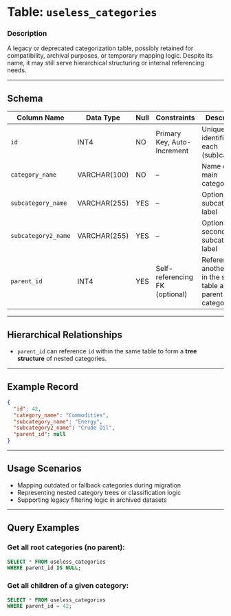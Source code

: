 # Table: `useless_categories`

### **Description**

A legacy or deprecated categorization table, possibly retained for compatibility, archival purposes, or temporary mapping logic. Despite its name, it may still serve hierarchical structuring or internal referencing needs.

---

## Schema

| Column Name         | Data Type    | Null | Constraints                    | Description                                                 |
| ------------------- | ------------ | ---- | ------------------------------ | ----------------------------------------------------------- |
| `id`                | INT4         | NO   | Primary Key, Auto-Increment    | Unique identifier for each (sub)category                    |
| `category_name`     | VARCHAR(100) | NO   | –                              | Name of the main category                                   |
| `subcategory_name`  | VARCHAR(255) | YES  | –                              | Optional subcategory label                                  |
| `subcategory2_name` | VARCHAR(255) | YES  | –                              | Optional secondary subcategory label                        |
| `parent_id`         | INT4         | YES  | Self-referencing FK (optional) | References another row in the same table as parent category |

---

## Hierarchical Relationships

* `parent_id` can reference `id` within the same table to form a **tree structure** of nested categories.

---

## Example Record

```json
{
  "id": 42,
  "category_name": "Commodities",
  "subcategory_name": "Energy",
  "subcategory2_name": "Crude Oil",
  "parent_id": null
}
```

---

## Usage Scenarios

* Mapping outdated or fallback categories during migration
* Representing nested category trees or classification logic
* Supporting legacy filtering logic in archived datasets

---

## Query Examples

### Get all root categories (no parent):

```sql
SELECT * FROM useless_categories
WHERE parent_id IS NULL;
```

### Get all children of a given category:

```sql
SELECT * FROM useless_categories
WHERE parent_id = 42;
```